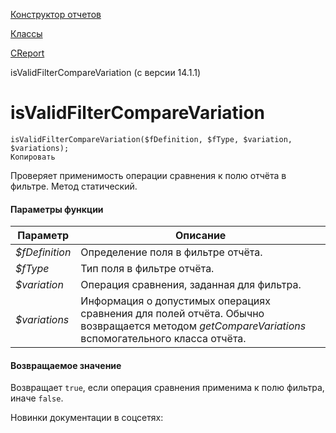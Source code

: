 [Конструктор отчетов](/api_help/report/index.php)

[Классы](/api_help/report/classes/index.php)

[CReport](/api_help/report/classes/creport/index.php)

isValidFilterCompareVariation (с версии 14.1.1)

isValidFilterCompareVariation
=============================

```
isValidFilterCompareVariation($fDefinition, $fType, $variation, $variations);
Копировать
```

Проверяет применимость операции сравнения к полю отчёта в фильтре. Метод статический.

#### Параметры функции

| Параметр | Описание |
| --- | --- |
| *$fDefinition* | Определение поля в фильтре отчёта. |
| *$fType* | Тип поля в фильтре отчёта. |
| *$variation* | Операция сравнения, заданная для фильтра. |
| *$variations* | Информация о допустимых операциях сравнения для полей отчёта. Обычно возвращается методом *getCompareVariations* вспомогательного класса отчёта. |

#### Возвращаемое значение

Возвращает `true`, если операция сравнения применима к полю фильтра, иначе `false`.

Новинки документации в соцсетях: